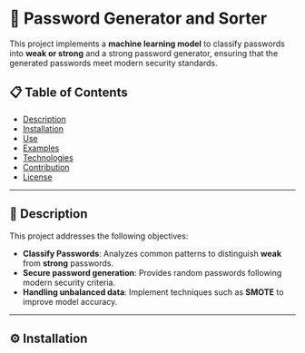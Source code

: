 # 🔐 Password Generator and Sorter

This project implements a **machine learning model** to classify passwords into **weak or strong** and a strong password generator, ensuring that the generated passwords meet modern security standards.

## 📋 Table of Contents
- [Description](#-description)
- [Installation](#-installation)
- [Use](#-use)
- [Examples](#-examples)
- [Technologies](#-technologies)
- [Contribution](#-contribution)
- [License](#-license)

---

## 📝 Description

This project addresses the following objectives:

- **Classify Passwords**: Analyzes common patterns to distinguish **weak** from **strong** passwords.
- **Secure password generation**: Provides random passwords following modern security criteria.
- **Handling unbalanced data**: Implement techniques such as **SMOTE** to improve model accuracy.

---

## ⚙️ Installation
